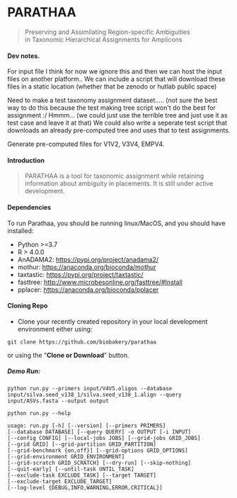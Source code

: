 
# PARATHAA
> Preserving and Assimilating Region-specific Ambiguities in Taxonomic Hierarchical Assignments for Amplicons
 
#### Dev notes.

For input file I think for now we ignore this and then we can host the input files on another platform..
We can include a script that will download these files in a static location (whether that be zenodo or hutlab public space)

Need to make a test taxonomy assignment dataset..... (not sure the best way to do this because the test making tree script won't do the best for assignment :/ 
Hmmm... (we could just use the terrible tree and just use it as test case and leave it at that)
We could also write a seperate test script that downloads an already pre-computed tree and uses that to test assignments.


Generate pre-computed files for V1V2, V3V4, EMPV4. 

#### Introduction
> PARATHAA is a tool for taxonomic assignment while retaining information about ambiguity in placements. It is still under active development.

#### Dependencies
To run Parathaa, you should be running linux/MacOS, and you should have installed:
- Python >=3.7
- R > 4.0.0
- AnADAMA2: https://pypi.org/project/anadama2/
- mothur: https://anaconda.org/bioconda/mothur
- taxtastic: https://pypi.org/project/taxtastic/
- fasttree: http://www.microbesonline.org/fasttree/#Install
- pplacer: https://anaconda.org/bioconda/pplacer


####  Cloning Repo
  

- Clone your recently created repository in your local development environment either using:
```
git clone https://github.com/biobakery/parathaa
```
or using the "**Clone or Download**" button.


##### Demo Run:
```
python run.py --primers input/V4V5.oligos --database input/silva.seed_v138_1/silva.seed_v138_1.align --query input/ASVs.fasta --output output 
```
```python run.py --help```

```
usage: run.py [-h] [--version] [--primers PRIMERS]
[--database DATABASE] [--query QUERY] -o OUTPUT [-i INPUT]
[--config CONFIG] [--local-jobs JOBS] [--grid-jobs GRID_JOBS]
[--grid GRID] [--grid-partition GRID_PARTITION]
[--grid-benchmark {on,off}] [--grid-options GRID_OPTIONS]
[--grid-environment GRID_ENVIRONMENT]
[--grid-scratch GRID_SCRATCH] [--dry-run] [--skip-nothing]
[--quit-early] [--until-task UNTIL_TASK]
[--exclude-task EXCLUDE_TASK] [--target TARGET]
[--exclude-target EXCLUDE_TARGET]
[--log-level {DEBUG,INFO,WARNING,ERROR,CRITICAL}]
```

